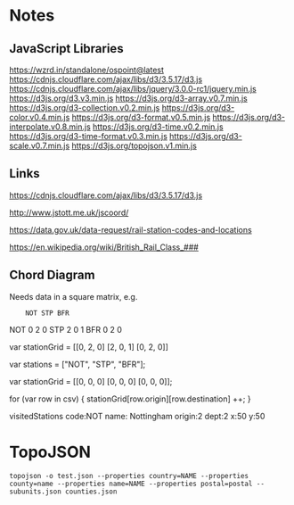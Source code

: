 # Notes

## JavaScript Libraries

https://wzrd.in/standalone/ospoint@latest
https://cdnjs.cloudflare.com/ajax/libs/d3/3.5.17/d3.js
https://cdnjs.cloudflare.com/ajax/libs/jquery/3.0.0-rc1/jquery.min.js
https://d3js.org/d3.v3.min.js
https://d3js.org/d3-array.v0.7.min.js
https://d3js.org/d3-collection.v0.2.min.js
https://d3js.org/d3-color.v0.4.min.js
https://d3js.org/d3-format.v0.5.min.js
https://d3js.org/d3-interpolate.v0.8.min.js
https://d3js.org/d3-time.v0.2.min.js
https://d3js.org/d3-time-format.v0.3.min.js
https://d3js.org/d3-scale.v0.7.min.js
https://d3js.org/topojson.v1.min.js

## Links

https://cdnjs.cloudflare.com/ajax/libs/d3/3.5.17/d3.js

http://www.jstott.me.uk/jscoord/

https://data.gov.uk/data-request/rail-station-codes-and-locations

https://en.wikipedia.org/wiki/British_Rail_Class_###

## Chord Diagram

Needs data in a square matrix, e.g.

		NOT STP BFR
NOT 0		2		0
STP 2		0		1
BFR 0		2		0

var stationGrid = 
[[0, 2, 0]
[2, 0, 1]
[0, 2, 0]]


var stations = ["NOT", "STP", "BFR"];

var stationGrid = 
[[0, 0, 0]
[0, 0, 0]
[0, 0, 0]];

for (var row in csv)
{
	stationGrid[row.origin][row.destination] ++;
}

visitedStations code:NOT name: Nottingham origin:2 dept:2 x:50 y:50

# TopoJSON

```
topojson -o test.json --properties country=NAME --properties county=name --properties name=NAME --properties postal=postal -- subunits.json counties.json
```
